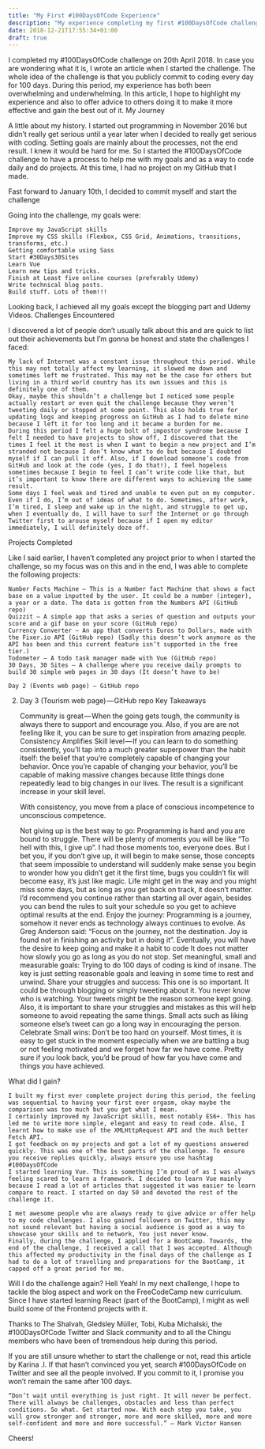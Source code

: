 ```yaml
---
title: "My First #100DaysOfCode Experience"
description: "My experience completing my first #100DaysOfCode challenge"
date: 2018-12-21T17:55:34+01:00
draft: true
---
```


I completed my #100DaysOfCode challenge on 20th April 2018. In case you are wondering what it is, I wrote an article when I started the challenge. The whole idea of the challenge is that you publicly commit to coding every day for 100 days. During this period, my experience has both been overwhelming and underwhelming. In this article, I hope to highlight my experience and also to offer advice to others doing it to make it more effective and gain the best out of it.
My Journey

A little about my history. I started out programming in November 2016 but didn’t really get serious until a year later when I decided to really get serious with coding. Setting goals are mainly about the processes, not the end result. I knew it would be hard for me. So I started the #100DaysOfCode challenge to have a process to help me with my goals and as a way to code daily and do projects. At this time, I had no project on my GitHub that I made.

Fast forward to January 10th, I decided to commit myself and start the challenge

Going into the challenge, my goals were:

    Improve my JavaScript skills
    Improve my CSS skills (Flexbox, CSS Grid, Animations, transitions, transforms, etc.)
    Getting comfortable using Sass
    Start #30Days30Sites
    Learn Vue
    Learn new tips and tricks.
    Finish at Least five online courses (preferably Udemy)
    Write technical blog posts.
    Build stuff. Lots of them!!!

Looking back, I achieved all my goals except the blogging part and Udemy Videos.
Challenges Encountered

I discovered a lot of people don’t usually talk about this and are quick to list out their achievements but I’m gonna be honest and state the challenges I faced:

    My lack of Internet was a constant issue throughout this period. While this may not totally affect my learning, it slowed me down and sometimes left me frustrated. This may not be the case for others but living in a third world country has its own issues and this is definitely one of them.
    Okay, maybe this shouldn’t a challenge but I noticed some people actually restart or even quit the challenge because they weren’t tweeting daily or stopped at some point. This also holds true for updating logs and keeping progress on GitHub as I had to delete mine because I left it for too long and it became a burden for me.
    During this period I felt a huge bolt of impostor syndrome because I felt I needed to have projects to show off, I discovered that the times I feel it the most is when I want to begin a new project and I’m stranded not because I don’t know what to do but because I doubted myself if I can pull it off. Also, if I download someone’s code from GitHub and look at the code (yes, I do that!), I feel hopeless sometimes because I begin to feel I can’t write code like that, but it’s important to know there are different ways to achieving the same result.
    Some days I feel weak and tired and unable to even put on my computer. Even if I do, I’m out of ideas of what to do. Sometimes, after work, I’m tired, I sleep and wake up in the night, and struggle to get up, when I eventually do, I will have to surf the Internet or go through Twitter first to arouse myself because if I open my editor immediately, I will definitely doze off.

Projects Completed

Like I said earlier, I haven’t completed any project prior to when I started the challenge, so my focus was on this and in the end, I was able to complete the following projects:

    Number Facts Machine — This is a Number fact Machine that shows a fact base on a value inputted by the user. It could be a number (integer), a year or a date. The data is gotten from the Numbers API (GitHub repo)
    Quizzit — A simple app that asks a series of question and outputs your score and a gif base on your score (GitHub repo)
    Currency Converter — An app that converts Euros to Dollars, made with the Fixer.io API (GitHub repo) (Sadly this doesn’t work anymore as the API has been and this current feature isn’t supported in the free tier.)
    Todometer — A todo task manager made with Vue (GitHub repo)
    30 Days, 30 Sites — A challenge where you receive daily prompts to build 30 simple web pages in 30 days (It doesn’t have to be)

    Day 2 (Events web page) — GitHub repo

2. Day 3 (Tourism web page) — GitHub repo
Key Takeaways

    Community is great — When the going gets tough, the community is always there to support and encourage you. Also, if you are are not feeling like it, you can be sure to get inspiration from amazing people.
    Consistency Amplifies Skill level — If you can learn to do something consistently, you’ll tap into a much greater superpower than the habit itself: the belief that you’re completely capable of changing your behavior. Once you’re capable of changing your behavior, you’ll be capable of making massive changes because little things done repeatedly lead to big changes in our lives. The result is a significant increase in your skill level.

    With consistency, you move from a place of conscious incompetence to unconscious competence.

    Not giving up is the best way to go: Programming is hard and you are bound to struggle. There will be plenty of moments you will be like “To hell with this, I give up”. I had those moments too, everyone does. But I bet you, if you don’t give up, it will begin to make sense, those concepts that seem impossible to understand will suddenly make sense you begin to wonder how you didn’t get it the first time, bugs you couldn’t fix will become easy, it’s just like magic. Life might get in the way and you might miss some days, but as long as you get back on track, it doesn’t matter. I’d recommend you continue rather than starting all over again, besides you can bend the rules to suit your schedule so you get to achieve optimal results at the end.
    Enjoy the journey: Programming is a journey, somehow it never ends as technology always continues to evolve. As Greg Anderson said: “Focus on the journey, not the destination. Joy is found not in finishing an activity but in doing it”. Eventually, you will have the desire to keep going and make it a habit to code It does not matter how slowly you go as long as you do not stop.
    Set meaningful, small and measurable goals: Trying to do 100 days of coding is kind of insane. The key is just setting reasonable goals and leaving in some time to rest and unwind.
    Share your struggles and success: This one is so important. It could be through blogging or simply tweeting about it. You never know who is watching. Your tweets might be the reason someone kept going. Also, it is important to share your struggles and mistakes as this will help someone to avoid repeating the same things. Small acts such as liking someone else’s tweet can go a long way in encouraging the person.
    Celebrate Small wins: Don’t be too hard on yourself. Most times, it is easy to get stuck in the moment especially when we are battling a bug or not feeling motivated and we forget how far we have come. Pretty sure if you look back, you’d be proud of how far you have come and things you have achieved.

What did I gain?

    I built my first ever complete project during this period, the feeling was sequential to having your first ever orgasm, okay maybe the comparison was too much but you get what I mean.
    I certainly improved my JavaScript skills, most notably ES6+. This has led me to write more simple, elegant and easy to read code. Also, I learnt how to make use of the XMLHttpRequest API and the much better Fetch API.
    I got feedback on my projects and got a lot of my questions answered quickly. This was one of the best parts of the challenge. To ensure you receive replies quickly, always ensure you use hashtag #100DaysOfCode
    I started learning Vue. This is something I’m proud of as I was always feeling scared to learn a framework. I decided to learn Vue mainly because I read a lot of articles that suggested it was easier to learn compare to react. I started on day 50 and devoted the rest of the challenge it.

    I met awesome people who are always ready to give advice or offer help to my code challenges. I also gained followers on Twitter, this may not sound relevant but having a social audience is good as a way to showcase your skills and to network, You just never know.
    Finally, during the challenge, I applied for a BootCamp. Towards, the end of the challenge, I received a call that I was accepted. Although this affected my productivity in the final days of the challenge as I had to do a lot of travelling and preparations for the BootCamp, it capped off a great period for me.

Will I do the challenge again? Hell Yeah! In my next challenge, I hope to tackle the blog aspect and work on the FreeCodeCamp new curriculum. Since I have started learning React (part of the BootCamp), I might as well build some of the Frontend projects with it.

Thanks to The Shalvah, Gledsley Müller, Tobi, Kuba Michalski, the #100DaysOfCode Twitter and Slack community and to all the Chingu members who have been of tremendous help during this period.

If you are still unsure whether to start the challenge or not, read this article by Karina .I. If that hasn’t convinced you yet, search #100DaysOfCode on Twitter and see all the people involved. If you commit to it, I promise you won’t remain the same after 100 days.

    “Don’t wait until everything is just right. It will never be perfect. There will always be challenges, obstacles and less than perfect conditions. So what. Get started now. With each step you take, you will grow stronger and stronger, more and more skilled, more and more self-confident and more and more successful.” — Mark Victor Hansen

Cheers!
